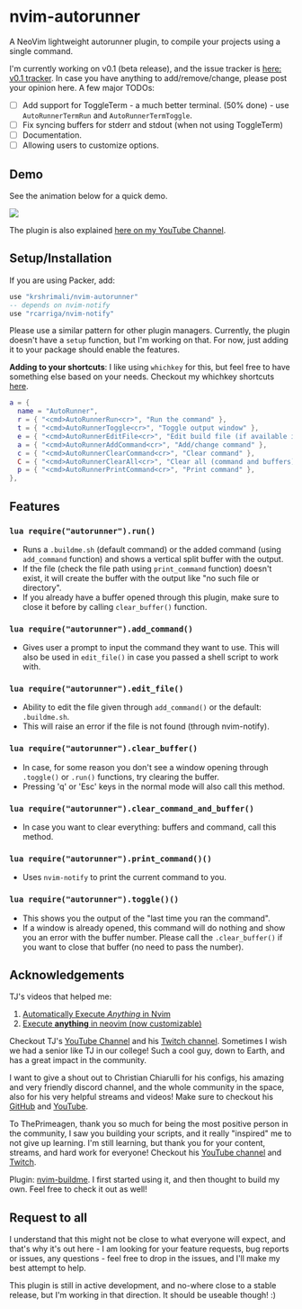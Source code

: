 # nvim-autorunner

A NeoVim lightweight autorunner plugin, to compile your projects using a single command.

I'm currently working on v0.1 (beta release), and the issue tracker is [here: v0.1 tracker](https://github.com/krshrimali/nvim-autorunner/issues/1). In case you have anything to add/remove/change, please post your opinion here. A few major TODOs:

* [ ] Add support for ToggleTerm - a much better terminal. (50% done) - use `AutoRunnerTermRun` and `AutoRunnerTermToggle`.
* [ ] Fix syncing buffers for stderr and stdout (when not using ToggleTerm)
* [ ] Documentation.
* [ ] Allowing users to customize options.

## Demo

See the animation below for a quick demo.

<img src="readme/AutoRunner.gif"/>

The plugin is also explained [here on my YouTube Channel](https://youtu.be/1tR_mrQXhJg).

## Setup/Installation

If you are using Packer, add:

```lua
use "krshrimali/nvim-autorunner"
-- depends on nvim-notify
use "rcarriga/nvim-notify"
```

Please use a similar pattern for other plugin managers. Currently, the plugin doesn't have a `setup` function, but I'm working on that. For now, just adding it to your package should enable the features.

**Adding to your shortcuts**: I like using `whichkey` for this, but feel free to have something else based on your needs. Checkout my whichkey shortcuts [here](https://github.com/krshrimali/nvim/blob/master/lua/user/whichkey.lua#L114).

```lua
a = {
  name = "AutoRunner",
  r = { "<cmd>AutoRunnerRun<cr>", "Run the command" },
  t = { "<cmd>AutoRunnerToggle<cr>", "Toggle output window" },
  e = { "<cmd>AutoRunnerEditFile<cr>", "Edit build file (if available in runtime directory)" },
  a = { "<cmd>AutoRunnerAddCommand<cr>", "Add/change command" },
  c = { "<cmd>AutoRunnerClearCommand<cr>", "Clear command" },
  C = { "<cmd>AutoRunnerClearAll<cr>", "Clear all (command and buffers)" },
  p = { "<cmd>AutoRunnerPrintCommand<cr>", "Print command" },
},
```

## Features

### `lua require("autorunner").run()`

- Runs a `.buildme.sh` (default command) or the added command (using `add_command` function) and shows a vertical split buffer with the output.
- If the file (check the file path using `print_command` function) doesn't exist, it will create the buffer with the output like "no such file or directory".
- If you already have a buffer opened through this plugin, make sure to close it before by calling `clear_buffer()` function.

### `lua require("autorunner").add_command()`

- Gives user a prompt to input the command they want to use. This will also be used in `edit_file()` in case you passed a shell script to work with.

### `lua require("autorunner").edit_file()`

- Ability to edit the file given through `add_command()` or the default: `.buildme.sh`.
- This will raise an error if the file is not found (through nvim-notify).

### `lua require("autorunner").clear_buffer()`

- In case, for some reason you don't see a window opening through `.toggle()` or `.run()` functions, try clearing the buffer.
- Pressing 'q' or 'Esc' keys in the normal mode will also call this method.

### `lua require("autorunner").clear_command_and_buffer()`

- In case you want to clear everything: buffers and command, call this method.

### `lua require("autorunner").print_command()()`

- Uses `nvim-notify` to print the current command to you.

### `lua require("autorunner").toggle()()`

- This shows you the output of the "last time you ran the command".
- If a window is already opened, this command will do nothing and show you an error with the buffer number. Please call the `.clear_buffer()` if you want to close that buffer (no need to pass the number).

## Acknowledgements

TJ's videos that helped me: 

1. [Automatically Execute *Anything* in Nvim](https://www.youtube.com/watch?v=9gUatBHuXE0)
2. [Execute **anything** in neovim (now customizable)](https://www.youtube.com/watch?v=HlfjpstqXwE)

Checkout TJ's [YouTube Channel](https://www.youtube.com/c/TJDeVries) and his [Twitch channel](https://www.twitch.tv/teej_dv). Sometimes I wish we had a senior like TJ in our college! Such a cool guy, down to Earth, and has a great impact in the community.

I want to give a shout out to Christian Chiarulli for his configs, his amazing and very friendly discord channel, and the whole community in the space, also for his very helpful streams and videos! Make sure to checkout his [GitHub](https://github.com/ChristianChiarulli) and [YouTube](https://www.youtube.com/channel/UCS97tchJDq17Qms3cux8wcA).

To ThePrimeagen, thank you so much for being the most positive person in the community, I saw you building your scripts, and it really "inspired" me to not give up learning. I'm still learning, but thank you for your content, streams, and hard work for everyone! Checkout his [YouTube channel](https://www.youtube.com/c/ThePrimeagen) and [Twitch](https://www.twitch.tv/ThePrimeagen).

Plugin: [nvim-buildme](https://github.com/ojroques/nvim-buildme/). I first started using it, and then thought to build my own. Feel free to check it out as well!

## Request to all

I understand that this might not be close to what everyone will expect, and that's why it's out here - I am looking for your feature requests, bug reports or issues, any questions - feel free to drop in the issues, and I'll make my best attempt to help.

This plugin is still in active development, and no-where close to a stable release, but I'm working in that direction. It should be useable though! :)
